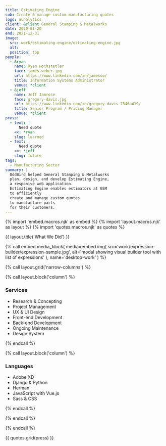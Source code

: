 ```yaml
---
title: Estimating Engine
sub: Create & manage custom manufacturing quotes
logo: aunalytics
client: &client General Stamping & Metalworks
date: 2020-01-20
end: 2021-12-31
image:
  src: work/estimating-engine/estimating-engine.jpg
  alt: 
  position: top
people:
  - &ryan
    name: Ryan Hochstetler
    face: james-weber.jpg
    url: https://www.linkedin.com/in/jamessw/
    title: Information Systems Administrator
    venue: *client
  - &jeff
    name: Jeff Jamrose
    face: gregory-davis.jpg
    url: https://www.linkedin.com/in/gregory-davis-7546a419/
    title: Senior Program / Pricing Manager
    venue: *client
press:
  - text: |
      Need quote
    <<: *ryan
    slug: learned
  - text: |
      Need quote
    <<: *jeff
    slug: future
tags:
  - Manufacturing Sector
summary: |
  OddBird helped General Stamping & Metalworks
  plan, design, and develop Estimating Engine,
  a responive web application.
  Estimating Engine enables estimators at GSM 
  to efficiently 
  create and manage custom quotes 
  to manufacture parts
  for their customers. 
---
```


{% import 'embed.macros.njk' as embed %}
{% import 'layout.macros.njk' as layout %}
{% import 'quotes.macros.njk' as quotes %}


{{ layout.title('What We Did') }}

{% call embed.media_block(
  media=embed.img(
    src='work/expression-builder/expression-sample.jpg',
    alt='modal showing visual builder tool with list of expressions'
  ),
    name='desktop-work'
) %}

{% call layout.grid('narrow-columns') %}

{% call layout.block('column') %}

### Services

  - Research & Concepting
  - Project Management
  - UX & UI Design
  - Front-end Development
  - Back-end Development
  - Ongoing Maintenance
  - Design System



{% endcall %}

{% call layout.block('column') %}

### Languages

  - Adobe XD
  - Django & Python
  - Herman
  - JavaScript with Vue.js
  - Sass & CSS



{% endcall %}

{% endcall %}

{% endcall %}

{{ quotes.grid(press) }}

